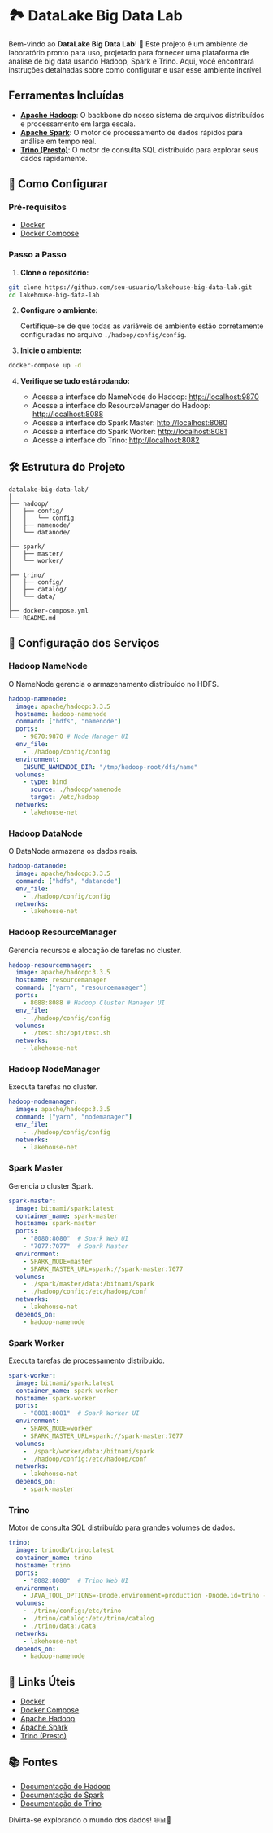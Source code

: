 # 🏞️ DataLake Big Data Lab

Bem-vindo ao **DataLake Big Data Lab**! 🎉 Este projeto é um ambiente de laboratório pronto para uso, projetado para fornecer uma plataforma de análise de big data usando Hadoop, Spark e Trino. Aqui, você encontrará instruções detalhadas sobre como configurar e usar esse ambiente incrível.

## Ferramentas Incluídas

- **[Apache Hadoop](https://hadoop.apache.org/)**: O backbone do nosso sistema de arquivos distribuídos e processamento em larga escala.
- **[Apache Spark](https://spark.apache.org/)**: O motor de processamento de dados rápidos para análise em tempo real.
- **[Trino (Presto)](https://trino.io/)**: O motor de consulta SQL distribuído para explorar seus dados rapidamente.

## 🚀 Como Configurar

### Pré-requisitos

- [Docker](https://www.docker.com/get-started)
- [Docker Compose](https://docs.docker.com/compose/install/)

### Passo a Passo

1. **Clone o repositório:**

```bash
git clone https://github.com/seu-usuario/lakehouse-big-data-lab.git
cd lakehouse-big-data-lab
```

2. **Configure o ambiente:**

   Certifique-se de que todas as variáveis de ambiente estão corretamente configuradas no arquivo `./hadoop/config/config`.

3. **Inicie o ambiente:**

```bash
docker-compose up -d
```

4. **Verifique se tudo está rodando:**

   - Acesse a interface do NameNode do Hadoop: [http://localhost:9870](http://localhost:9870)
   - Acesse a interface do ResourceManager do Hadoop: [http://localhost:8088](http://localhost:8088)
   - Acesse a interface do Spark Master: [http://localhost:8080](http://localhost:8080)
   - Acesse a interface do Spark Worker: [http://localhost:8081](http://localhost:8081)
   - Acesse a interface do Trino: [http://localhost:8082](http://localhost:8082)

## 🛠️ Estrutura do Projeto

```plaintext
datalake-big-data-lab/
│
├── hadoop/
│   ├── config/
│   │   └── config
│   ├── namenode/
│   └── datanode/
│
├── spark/
│   ├── master/
│   └── worker/
│
├── trino/
│   ├── config/
│   ├── catalog/
│   └── data/
│
├── docker-compose.yml
└── README.md
```

## 🧰 Configuração dos Serviços

### Hadoop NameNode

O NameNode gerencia o armazenamento distribuído no HDFS.

```yaml
hadoop-namenode:
  image: apache/hadoop:3.3.5
  hostname: hadoop-namenode
  command: ["hdfs", "namenode"]
  ports:
    - 9870:9870 # Node Manager UI
  env_file:
    - ./hadoop/config/config
  environment:
    ENSURE_NAMENODE_DIR: "/tmp/hadoop-root/dfs/name"
  volumes:
    - type: bind
      source: ./hadoop/namenode
      target: /etc/hadoop
  networks:
    - lakehouse-net
```

### Hadoop DataNode

O DataNode armazena os dados reais.

```yaml
hadoop-datanode:
  image: apache/hadoop:3.3.5
  command: ["hdfs", "datanode"]
  env_file:
    - ./hadoop/config/config
  networks:
    - lakehouse-net
```

### Hadoop ResourceManager

Gerencia recursos e alocação de tarefas no cluster.

```yaml
hadoop-resourcemanager:
  image: apache/hadoop:3.3.5
  hostname: resourcemanager
  command: ["yarn", "resourcemanager"]
  ports:
    - 8088:8088 # Hadoop Cluster Manager UI
  env_file:
    - ./hadoop/config/config
  volumes:
    - ./test.sh:/opt/test.sh
  networks:
    - lakehouse-net
```

### Hadoop NodeManager

Executa tarefas no cluster.

```yaml
hadoop-nodemanager:
  image: apache/hadoop:3.3.5
  command: ["yarn", "nodemanager"]
  env_file:
    - ./hadoop/config/config
  networks:
    - lakehouse-net
```

### Spark Master

Gerencia o cluster Spark.

```yaml
spark-master:
  image: bitnami/spark:latest
  container_name: spark-master
  hostname: spark-master
  ports:
    - "8080:8080"  # Spark Web UI
    - "7077:7077"  # Spark Master
  environment:
    - SPARK_MODE=master
    - SPARK_MASTER_URL=spark://spark-master:7077
  volumes:
    - ./spark/master/data:/bitnami/spark
    - ./hadoop/config:/etc/hadoop/conf
  networks:
    - lakehouse-net
  depends_on:
    - hadoop-namenode
```

### Spark Worker

Executa tarefas de processamento distribuído.

```yaml
spark-worker:
  image: bitnami/spark:latest
  container_name: spark-worker
  hostname: spark-worker
  ports:
    - "8081:8081"  # Spark Worker UI
  environment:
    - SPARK_MODE=worker
    - SPARK_MASTER_URL=spark://spark-master:7077
  volumes:
    - ./spark/worker/data:/bitnami/spark
    - ./hadoop/config:/etc/hadoop/conf
  networks:
    - lakehouse-net
  depends_on:
    - spark-master
```

### Trino

Motor de consulta SQL distribuído para grandes volumes de dados.

```yaml
trino:
  image: trinodb/trino:latest
  container_name: trino
  hostname: trino
  ports:
    - "8082:8080"  # Trino Web UI
  environment:
    - JAVA_TOOL_OPTIONS=-Dnode.environment=production -Dnode.id=trino -Dnode.data-dir=/data
  volumes:
    - ./trino/config:/etc/trino
    - ./trino/catalog:/etc/trino/catalog
    - ./trino/data:/data
  networks:
    - lakehouse-net
  depends_on:
    - hadoop-namenode
```

## 🔗 Links Úteis

- [Docker](https://www.docker.com/)
- [Docker Compose](https://docs.docker.com/compose/)
- [Apache Hadoop](https://hadoop.apache.org/)
- [Apache Spark](https://spark.apache.org/)
- [Trino (Presto)](https://trino.io/)

## 📚 Fontes

- [Documentação do Hadoop](https://hadoop.apache.org/docs/)
- [Documentação do Spark](https://spark.apache.org/docs/latest/)
- [Documentação do Trino](https://trino.io/docs/current/)

Divirta-se explorando o mundo dos dados! 🌐📊🚀
